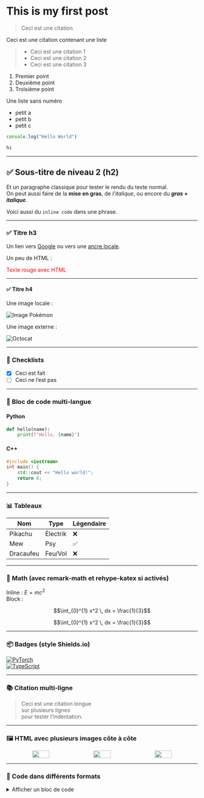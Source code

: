 # This is my first post

> Ceci est une citation

Ceci est une citation contenant une liste
> * Ceci est une citation 1
> * Ceci est une citation 2
> * Ceci est une citation 3

1. Premier point  
2. Deuxième point  
3. Troisième point

Une liste sans numéro
- petit a
- petit b
- petit c


```js
console.log("Hello World")
```

```bash
hi
```

---

## ✅ Sous-titre de niveau 2 (h2)

Et un paragraphe classique pour tester le rendu du texte normal.  
On peut aussi faire de la **mise en gras**, de *l’italique*, ou encore du ***gras + italique***.

Voici aussi du `inline code` dans une phrase.

---

### ✅ Titre h3

Un lien vers [Google](https://www.google.com) ou vers une [ancre locale](#checklists).

Un peu de HTML :
<p style="color:red">Texte rouge avec HTML</p>

---

#### ✅ Titre h4

Une image locale :

![Image Pokémon](/posts/first-post/generated_samples_grass_official.png)

Une image externe :

![Octocat](https://raw.githubusercontent.com/Alexndrs/multi-chatBot/main/demo.gif)

---

### 📝 Checklists

- [x] Ceci est fait  
- [ ] Ceci ne l’est pas

---

### 🧠 Bloc de code multi-langue

#### Python

```python
def hello(name):
    print(f"Hello, {name}")
```

#### C++

```cpp
#include <iostream>
int main() {
    std::cout << "Hello world!";
    return 0;
}
```

---

### 📊 Tableaux

| Nom        | Type      | Légendaire |
|------------|-----------|------------|
| Pikachu    | Électrik  | ❌         |
| Mew        | Psy       | ✅         |
| Dracaufeu  | Feu/Vol   | ❌         |

---

### 🧬 Math (avec remark-math et rehype-katex si activés)

Inline : $E = mc^2$  
Block :

```math
\int_{0}^{1} x^2 \, dx = \frac{1}{3}
```


$$\int_{0}^{1} x^2 \, dx = \frac{1}{3}$$

---

### 📦 Badges (style Shields.io)

[![PyTorch](https://img.shields.io/badge/PyTorch-2.x-EE4C2C?logo=pytorch&logoColor=white&style=flat-square)](https://pytorch.org)  
[![TypeScript](https://img.shields.io/badge/TypeScript-React-3178C6?logo=typescript&logoColor=white)](https://www.typescriptlang.org/)

---

### 📚 Citation multi-ligne

> Ceci est une citation longue  
> sur plusieurs lignes  
> pour tester l’indentation.

---

### 🖼️ HTML avec plusieurs images côte à côte

<p align="center" style="display: flex; justify-content: center; gap: 10px;">
  <img src="https://placehold.co/200x150?text=Sample+1" width="30%" />
  <img src="https://placehold.co/200x150?text=Sample+2" width="30%" />
  <img src="https://placehold.co/200x150?text=Sample+3" width="30%" />
</p>

---

### 🧵 Code dans différents formats

<details>
<summary>Afficher un bloc de code</summary>

```ts
type User = {
  id: number;
  name: string;
};
```

</details>
